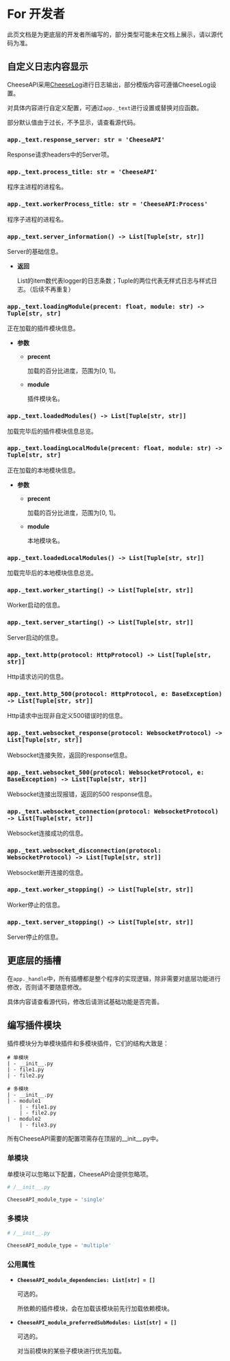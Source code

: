 # **For 开发者**

此页文档是为更底层的开发者所编写的，部分类型可能未在文档上展示，请以源代码为准。

## **自定义日志内容显示**

CheeseAPI采用[CheeseLog](https://github.com/CheeseUnknown/CheeseLog)进行日志输出，部分模版内容可遵循CheeseLog设置。

对具体内容进行自定义配置，可通过`app._text`进行设置或替换对应函数。

部分默认值由于过长，不予显示，请查看源代码。

### **`app._text.response_server: str = 'CheeseAPI'`**

Response请求headers中的Server项。

### **`app._text.process_title: str = 'CheeseAPI'`**

程序主进程的进程名。

### **`app._text.workerProcess_title: str = 'CheeseAPI:Process'`**

程序子进程的进程名。

### **`app._text.server_information() -> List[Tuple[str, str]]`**

Server的基础信息。

- **返回**

    List的item数代表logger的日志条数；Tuple的两位代表无样式日志与样式日志。（后续不再重复）

### **`app._text.loadingModule(precent: float, module: str) -> Tuple[str, str]`**

正在加载的插件模块信息。

- **参数**

    - **precent**

        加载的百分比进度，范围为[0, 1]。

    - **module**

        插件模块名。

### **`app._text.loadedModules() -> List[Tuple[str, str]]`**

加载完毕后的插件模块信息总览。

### **`app._text.loadingLocalModule(precent: float, module: str) -> Tuple[str, str]`**

正在加载的本地模块信息。

- **参数**

    - **precent**

        加载的百分比进度，范围为[0, 1]。

    - **module**

        本地模块名。

### **`app._text.loadedLocalModules() -> List[Tuple[str, str]]`**

加载完毕后的本地模块信息总览。

### **`app._text.worker_starting() -> List[Tuple[str, str]]`**

Worker启动的信息。

### **`app._text.server_starting() -> List[Tuple[str, str]]`**

Server启动的信息。

### **`app._text.http(protocol: HttpProtocol) -> List[Tuple[str, str]]`**

Http请求访问的信息。

### **`app._text.http_500(protocol: HttpProtocol, e: BaseException) -> List[Tuple[str, str]]`**

Http请求中出现非自定义500错误时的信息。

### **`app._text.websocket_response(protocol: WebsocketProtocol) -> List[Tuple[str, str]]`**

Websocket连接失败，返回的response信息。

### **`app._text.websocket_500(protocol: WebsocketProtocol, e: BaseException) -> List[Tuple[str, str]]`**

Websocket连接出现报错，返回的500 response信息。

### **`app._text.websocket_connection(protocol: WebsocketProtocol) -> List[Tuple[str, str]]`**

Websocket连接成功的信息。

### **`app._text.websocket_disconnection(protocol: WebsocketProtocol) -> List[Tuple[str, str]]`**

Websocket断开连接的信息。

### **`app._text.worker_stopping() -> List[Tuple[str, str]]`**

Worker停止的信息。

### **`app._text.server_stopping() -> List[Tuple[str, str]]`**

Server停止的信息。

## **更底层的插槽**

在`app._handle`中，所有插槽都是整个程序的实现逻辑，除非需要对底层功能进行修改，否则请不要随意修改。

具体内容请查看源代码，修改后请测试基础功能是否完善。

## **编写插件模块**

插件模块分为单模块插件和多模块插件，它们的结构大致是：

```
# 单模块
| - __init__.py
| - file1.py
| - file2.py

# 多模块
| - __init__.py
| - module1
    | - file1.py
    | - file2.py
| - module2
    | - file3.py
```

所有CheeseAPI需要的配置项需存在顶层的__init__.py中。

### **单模块**

单模块可以忽略以下配置，CheeseAPI会提供忽略项。

```python
# /__init__.py

CheeseAPI_module_type = 'single'
```

### **多模块**

```python
# /__init__.py

CheeseAPI_module_type = 'multiple'
```

### **公用属性**

- **`CheeseAPI_module_dependencies: List[str] = []`**

    可选的。

    所依赖的插件模块，会在加载该模块前先行加载依赖模块。

- **`CheeseAPI_module_preferredSubModules: List[str] = []`**

    可选的。

    对当前模块的某些子模块进行优先加载。
